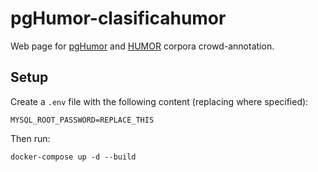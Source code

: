 # pgHumor-clasificahumor

Web page for [pgHumor](https://github.com/pln-fing-udelar/pghumor) and [HUMOR](https://github.com/pln-fing-udelar/humor) corpora crowd-annotation.

## Setup

Create a `.env` file with the following content (replacing where specified):

```
MYSQL_ROOT_PASSWORD=REPLACE_THIS
```

Then run:

```shell
docker-compose up -d --build
```
